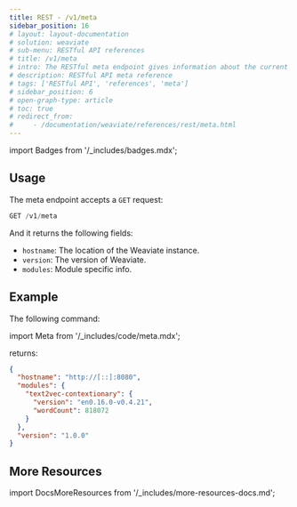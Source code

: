 ```yaml
---
title: REST - /v1/meta
sidebar_position: 16
# layout: layout-documentation
# solution: weaviate
# sub-menu: RESTful API references
# title: /v1/meta
# intro: The RESTful meta endpoint gives information about the current Weaviate instance. It can be used to learn about your current Weaviate instance and to provide information to another Weaviate instances that wants to interact with the current instance.
# description: RESTful API meta reference
# tags: ['RESTful API', 'references', 'meta']
# sidebar_position: 6
# open-graph-type: article
# toc: true
# redirect_from:
#     - /documentation/weaviate/references/rest/meta.html
---
```

import Badges from '/_includes/badges.mdx';

<Badges/>

## Usage

The meta endpoint accepts a `GET` request:

```js
GET /v1/meta
```

And it returns the following fields:
- `hostname`: The location of the Weaviate instance.
- `version`: The version of Weaviate.
- `modules`: Module specific info.
  
## Example
The following command:

import Meta from '/_includes/code/meta.mdx';

<Meta/>

returns:

```json
{
  "hostname": "http://[::]:8080",
  "modules": {
    "text2vec-contextionary": {
      "version": "en0.16.0-v0.4.21",
      "wordCount": 818072
    }
  },
  "version": "1.0.0"
}
```

## More Resources

import DocsMoreResources from '/_includes/more-resources-docs.md';

<DocsMoreResources />
